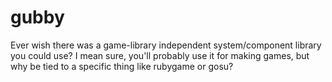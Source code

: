 gubby
=====

Ever wish there was a game-library independent system/component library you could use? I mean sure, you'll probably use it for making games, but why be tied to a specific thing like rubygame or gosu?